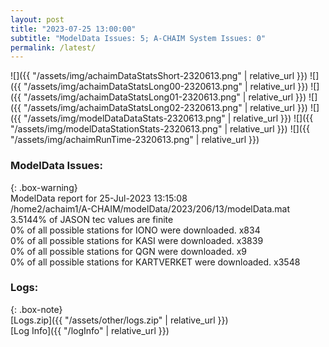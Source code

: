 ```yaml
---
layout: post
title: "2023-07-25 13:00:00"
subtitle: "ModelData Issues: 5; A-CHAIM System Issues: 0"
permalink: /latest/
---
```


![]({{ "/assets/img/achaimDataStatsShort-2320613.png" | relative_url }})
![]({{ "/assets/img/achaimDataStatsLong00-2320613.png" | relative_url }})
![]({{ "/assets/img/achaimDataStatsLong01-2320613.png" | relative_url }})
![]({{ "/assets/img/achaimDataStatsLong02-2320613.png" | relative_url }})
![]({{ "/assets/img/modelDataDataStats-2320613.png" | relative_url }})
![]({{ "/assets/img/modelDataStationStats-2320613.png" | relative_url }})
![]({{ "/assets/img/achaimRunTime-2320613.png" | relative_url }})


### ModelData Issues:  
  
{: .box-warning}  
 ModelData report for 25-Jul-2023 13:15:08   
 /home2/achaim1/A-CHAIM/modelData/2023/206/13/modelData.mat   
 3.5144% of JASON tec values are finite   
 0% of all possible stations for IONO were downloaded. x834   
 0% of all possible stations for KASI were downloaded. x3839   
 0% of all possible stations for QGN were downloaded. x9   
 0% of all possible stations for KARTVERKET were downloaded. x3548   
  


### Logs:  
  
{: .box-note}  
[Logs.zip]({{ "/assets/other/logs.zip" | relative_url }})  
[Log Info]({{ "/logInfo" | relative_url }})  
